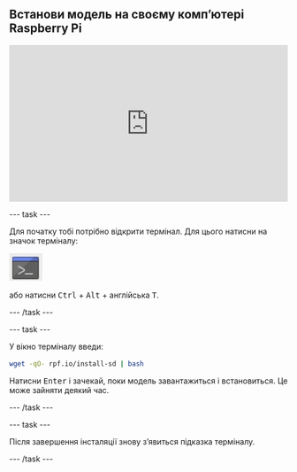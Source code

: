## Встанови модель на своєму компʼютері Raspberry Pi

<html>
  <div style="position: relative; overflow: hidden; padding-top: 56.25%;">
    <iframe style="position: absolute; top: 0; left: 0; right: 0; width: 100%; height: 100%; border: none;" src="https://www.youtube.com/embed/p7rBtA08QWA?rel=0&cc_load_policy=1" allowfullscreen allow="accelerometer; autoplay; clipboard-write; encrypted-media; gyroscope; picture-in-picture; web-share">
    </iframe>
  </div>
</html>

\--- task ---

Для початку тобі потрібно відкрити термінал. Для цього натисни на значок терміналу:

![Відкрити термінал](images/terminal.png)

або натисни <kbd>Ctrl</kbd> + <kbd>Alt</kbd> + англійська <kbd>T</kbd>.

\--- /task ---

\--- task ---

У вікно терміналу введи:

```bash
wget -qO- rpf.io/install-sd | bash
```

Натисни <kbd>Enter</kbd> і зачекай, поки модель завантажиться і встановиться. Це може зайняти деякий час.

\--- /task ---

\--- task ---

Після завершення інсталяції знову з’явиться підказка терміналу.

\--- /task ---
